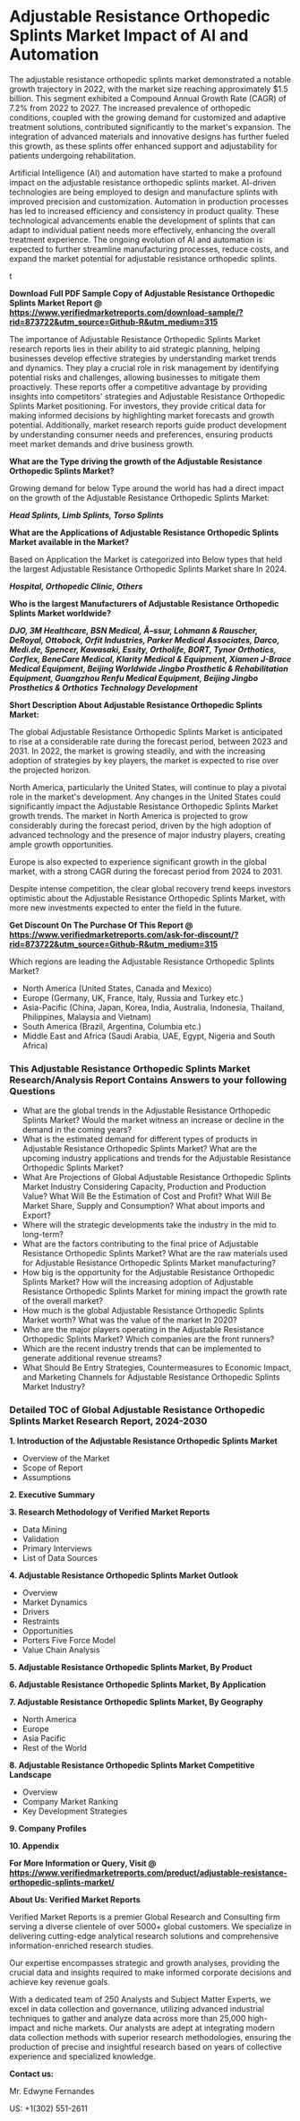 <meta name="title" content="Global Adjustable Resistance Orthopedic Splints Market Impact of AI and Automation"><meta name="description" content="The adjustable resistance orthopedic splints market demonstrated a notable growth trajectory in 2022, with the market size reaching approximately $1.5 billion. This se"><meta name="title" content="Adjustable Resistance Orthopedic Splints Market Size, Share, Scope, Trends, Growth, Opportunities, Analysis, Forecast"><h1>Adjustable Resistance Orthopedic Splints Market Impact of AI and Automation</h1><p>The adjustable resistance orthopedic splints market demonstrated a notable growth trajectory in 2022, with the market size reaching approximately $1.5 billion. This segment exhibited a Compound Annual Growth Rate (CAGR) of 7.2% from 2022 to 2027. The increased prevalence of orthopedic conditions, coupled with the growing demand for customized and adaptive treatment solutions, contributed significantly to the market's expansion. The integration of advanced materials and innovative designs has further fueled this growth, as these splints offer enhanced support and adjustability for patients undergoing rehabilitation.</p><p>Artificial Intelligence (AI) and automation have started to make a profound impact on the adjustable resistance orthopedic splints market. AI-driven technologies are being employed to design and manufacture splints with improved precision and customization. Automation in production processes has led to increased efficiency and consistency in product quality. These technological advancements enable the development of splints that can adapt to individual patient needs more effectively, enhancing the overall treatment experience. The ongoing evolution of AI and automation is expected to further streamline manufacturing processes, reduce costs, and expand the market potential for adjustable resistance orthopedic splints.</p>t</p><p id="" class=""><strong>Download Full PDF Sample Copy of Adjustable Resistance Orthopedic Splints Market Report @ <a href="https://www.verifiedmarketreports.com/download-sample/?rid=873722&utm_source=Github-R&utm_medium=315" target="_blank">https://www.verifiedmarketreports.com/download-sample/?rid=873722&utm_source=Github-R&utm_medium=315</a></strong></p><p>The importance of&nbsp;Adjustable Resistance Orthopedic Splints Market research reports lies in their ability to aid strategic planning, helping businesses develop effective strategies by understanding market trends and dynamics. They play a crucial role in risk management by identifying potential risks and challenges, allowing businesses to mitigate them proactively. These reports offer a competitive advantage by providing insights into competitors' strategies and Adjustable Resistance Orthopedic Splints Market positioning. For investors, they provide critical data for making informed decisions by highlighting market forecasts and growth potential. Additionally, market research reports guide product development by understanding consumer needs and preferences, ensuring products meet market demands and drive business growth.</p><p><strong>What are the&nbsp;Type driving the growth of the Adjustable Resistance Orthopedic Splints Market?</strong></p><p id="" class="">Growing demand for below Type around the world has had a direct impact on the growth of the Adjustable Resistance Orthopedic Splints Market:</p><em><strong>Head Splints, Limb Splints, Torso Splints</strong></em></p><strong>What are the&nbsp;Applications&nbsp;of Adjustable Resistance Orthopedic Splints Market available in the Market?</strong></p><p id="" class="">Based on Application the Market is categorized into Below types that held the largest Adjustable Resistance Orthopedic Splints Market share In 2024.</p><em><strong>Hospital, Orthopedic Clinic, Others</strong></em></p><strong>Who is the largest Manufacturers of Adjustable Resistance Orthopedic Splints Market worldwide?</strong></p><p><em><strong>DJO, 3M Healthcare, BSN Medical, Ã–ssur, Lohmann & Rauscher, DeRoyal, Ottobock, Orfit Industries, Parker Medical Associates, Darco, Medi.de, Spencer, Kawasaki, Essity, Ortholife, BORT, Tynor Orthotics, Corflex, BeneCare Medical, Klarity Medical & Equipment, Xiamen J-Brace Medical Equipment, Beijing Worldwide Jingbo Prosthetic & Rehabilitation Equipment, Guangzhou Renfu Medical Equipment, Beijing Jingbo Prosthetics & Orthotics Technology Development</strong></em></p><p id="" class=""><strong>Short Description About Adjustable Resistance Orthopedic Splints Market:</strong></p><p>The global Adjustable Resistance Orthopedic Splints Market is anticipated to rise at a considerable rate during the forecast period, between 2023 and 2031. In 2022, the market is growing steadily, and with the increasing adoption of strategies by key players, the market is expected to rise over the projected horizon.</p><p>North America, particularly the United States, will continue to play a pivotal role in the market's development. Any changes in the United States could significantly impact the Adjustable Resistance Orthopedic Splints Market growth trends. The market in North America is projected to grow considerably during the forecast period, driven by the high adoption of advanced technology and the presence of major industry players, creating ample growth opportunities.</p><p>Europe is also expected to experience significant growth in the global market, with a strong CAGR during the forecast period from 2024 to 2031.</p><p>Despite intense competition, the clear global recovery trend keeps investors optimistic about the Adjustable Resistance Orthopedic Splints Market, with more new investments expected to enter the field in the future.</p><p id="" class=""><strong>Get Discount On The Purchase Of This Report @ <a href="https://www.verifiedmarketreports.com/ask-for-discount/?rid=873722&utm_source=Github-R&utm_medium=315" target="_blank">https://www.verifiedmarketreports.com/ask-for-discount/?rid=873722&utm_source=Github-R&utm_medium=315</a></strong></p>Which regions are leading the Adjustable Resistance Orthopedic Splints Market?</p><ul><li>North America (United States, Canada and Mexico)</li><li>Europe (Germany, UK, France, Italy, Russia and Turkey etc.)</li><li>Asia-Pacific (China, Japan, Korea, India, Australia, Indonesia, Thailand, Philippines, Malaysia and Vietnam)</li><li>South America (Brazil, Argentina, Columbia etc.)</li><li>Middle East and Africa (Saudi Arabia, UAE, Egypt, Nigeria and South Africa)</li></ul><h3 id="" class="">This Adjustable Resistance Orthopedic Splints Market Research/Analysis Report Contains Answers to your following Questions</h3><ul><li>What are the global trends in the Adjustable Resistance Orthopedic Splints Market? Would the market witness an increase or decline in the demand in the coming years?</li><li>What is the estimated demand for different types of products in Adjustable Resistance Orthopedic Splints Market? What are the upcoming industry applications and trends for the Adjustable Resistance Orthopedic Splints Market?</li><li>What Are Projections of Global Adjustable Resistance Orthopedic Splints Market Industry Considering Capacity, Production and Production Value? What Will Be the Estimation of Cost and Profit? What Will Be Market Share, Supply and Consumption? What about imports and Export?</li><li>Where will the strategic developments take the industry in the mid to long-term?</li><li>What are the factors contributing to the final price of Adjustable Resistance Orthopedic Splints Market? What are the raw materials used for Adjustable Resistance Orthopedic Splints Market manufacturing?</li><li>How big is the opportunity for the Adjustable Resistance Orthopedic Splints Market? How will the increasing adoption of Adjustable Resistance Orthopedic Splints Market for mining impact the growth rate of the overall market?</li><li>How much is the global Adjustable Resistance Orthopedic Splints Market worth? What was the value of the market In 2020?</li><li>Who are the major players operating in the Adjustable Resistance Orthopedic Splints Market? Which companies are the front runners?</li><li>Which are the recent industry trends that can be implemented to generate additional revenue streams?</li><li>What Should Be Entry Strategies, Countermeasures to Economic Impact, and Marketing Channels for Adjustable Resistance Orthopedic Splints Market Industry?</li></ul><h3 id="" class="">Detailed TOC of Global Adjustable Resistance Orthopedic Splints Market Research Report, 2024-2030</h3><p id="" class=""><strong>1. Introduction of the Adjustable Resistance Orthopedic Splints Market</strong></p><ul><li>Overview of the Market</li><li>Scope of Report</li><li>Assumptions</li></ul><p id="" class=""><strong>2. Executive Summary</strong></p><p id="" class=""><strong>3. Research Methodology of Verified Market Reports</strong></p><ul><li>Data Mining</li><li>Validation</li><li>Primary Interviews</li><li>List of Data Sources</li></ul><p id="" class=""><strong>4. Adjustable Resistance Orthopedic Splints Market Outlook</strong></p><ul><li>Overview</li><li>Market Dynamics</li><li>Drivers</li><li>Restraints</li><li>Opportunities</li><li>Porters Five Force Model</li><li>Value Chain Analysis</li></ul><p id="" class=""><strong>5. Adjustable Resistance Orthopedic Splints Market, By Product</strong></p><p id="" class=""><strong>6. Adjustable Resistance Orthopedic Splints Market, By Application</strong></p><p id="" class=""><strong>7. Adjustable Resistance Orthopedic Splints Market, By Geography</strong></p><ul><li>North America</li><li>Europe</li><li>Asia Pacific</li><li>Rest of the World</li></ul><p id="" class=""><strong>8. Adjustable Resistance Orthopedic Splints Market Competitive Landscape</strong></p><ul><li>Overview</li><li>Company Market Ranking</li><li>Key Development Strategies</li></ul><p id="" class=""><strong>9. Company Profiles</strong></p><p id="" class=""><strong>10. Appendix</strong></p><p id="" class=""><strong>For More Information or Query, Visit @ <a href="https://www.verifiedmarketreports.com/product/adjustable-resistance-orthopedic-splints-market/" target="_blank">https://www.verifiedmarketreports.com/product/adjustable-resistance-orthopedic-splints-market/</a></strong></p><p id="" class=""><strong>About Us: Verified Market Reports</strong></p><p id="" class="">Verified Market Reports is a premier Global Research and Consulting firm serving a diverse clientele of over 5000+ global customers. We specialize in delivering cutting-edge analytical research solutions and comprehensive information-enriched research studies.</p><p id="" class="">Our expertise encompasses strategic and growth analyses, providing the crucial data and insights required to make informed corporate decisions and achieve key revenue goals.</p><p id="" class="">With a dedicated team of 250 Analysts and Subject Matter Experts, we excel in data collection and governance, utilizing advanced industrial techniques to gather and analyze data across more than 25,000 high-impact and niche markets. Our analysts are adept at integrating modern data collection methods with superior research methodologies, ensuring the production of precise and insightful research based on years of collective experience and specialized knowledge.</p><p id="" class=""><strong>Contact us:</strong></p><p id="" class="">Mr. Edwyne Fernandes</p><p id="" class="">US: +1(302) 551-2611</p>